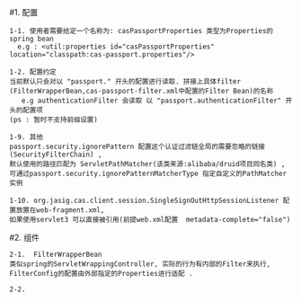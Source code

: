 #1. 配置 

	1-1. 使用者需要给定一个名称为: casPassportProperties 类型为Properties的spring bean
	  e.g : <util:properties id="casPassportProperties" location="classpath:cas-passport.properties"/> 

	1-2. 配置约定
	当前默认只会对以 "passport." 开头的配置进行读取. 拼接上具体filter (FilterWrapperBean,cas-passport-filter.xml中配置的Filter Bean)的名称
	   e.g authenticationFilter 会读取 以 "passport.authenticationFilter" 开头的配置项
	(ps : 暂时不支持前缀设置)
	
	1-9. 其他
	passport.security.ignorePattern 配置这个认证过滤链全局的需要忽略的链接(SecurityFilterChain) ,
	默认使用的路径匹配为 ServletPathMatcher(该类来源:alibaba/druid项目同名类) , 
	可通过passport.security.ignorePatternMatcherType 指定自定义的PathMatcher实例
	
	1-10. org.jasig.cas.client.session.SingleSignOutHttpSessionListener 配置放置在web-fragment.xml,
	如果使用servlet3 可以直接被引用(前提web.xml配置  metadata-complete="false")
	
#2. 组件

	2-1.  FilterWrapperBean 
	类似spring的ServletWrappingController, 实际的行为有内部的Filter来执行, FilterConfig的配置由外部指定的Properties进行适配 .
	
	2-2.
	
